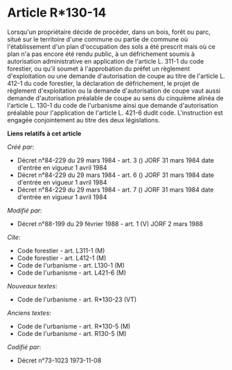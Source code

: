 # Article R*130-14

Lorsqu'un propriétaire décide de procéder, dans un bois, forêt ou parc, situé sur le territoire d'une commune ou partie de
commune où l'établissement d'un plan d'occupation des sols a été prescrit mais où ce plan n'a pas encore été rendu public, à
un défrichement soumis à autorisation administrative en application de l'article L. 311-1 du code forestier, ou qu'il soumet
à l'approbation du préfet un règlement d'exploitation ou une demande d'autorisation de coupe au titre de l'article L. 412-1
du code forestier, la déclaration de défrichement, le projet de règlement d'exploitation ou la demande d'autorisation de
coupe vaut aussi demande d'autorisation préalable de coupe au sens du cinquième alinéa de l'article L. 130-1 du code de
l'urbanisme ainsi que demande d'autorisation préalable pour l'application de l'article L. 421-6 dudit code. L'instruction est
engagée conjointement au titre des deux législations.

**Liens relatifs à cet article**

_Créé par_:

  - Décret n°84-229 du 29 mars 1984 - art. 3 () JORF 31 mars 1984 date d'entrée en vigueur 1 avril 1984
  - Décret n°84-229 du 29 mars 1984 - art. 6 () JORF 31 mars 1984 date d'entrée en vigueur 1 avril 1984
  - Décret n°84-229 du 29 mars 1984 - art. 7 () JORF 31 mars 1984 date d'entrée en vigueur 1 avril 1984

_Modifié par_:

  - Décret n°88-199 du 29 février 1988 - art. 1 (V) JORF 2 mars 1988

_Cite_:

  - Code forestier - art. L311-1 (M)
  - Code forestier - art. L412-1 (M)
  - Code de l'urbanisme - art. L130-1 (M)
  - Code de l'urbanisme - art. L421-6 (M)

_Nouveaux textes_:

  - Code de l'urbanisme - art. R*130-23 (VT)

_Anciens textes_:

  - Code de l'urbanisme - art. R*130-5 (M)
  - Code de l'urbanisme - art. R130-5 (M)

_Codifié par_:

  - Décret n°73-1023 1973-11-08
